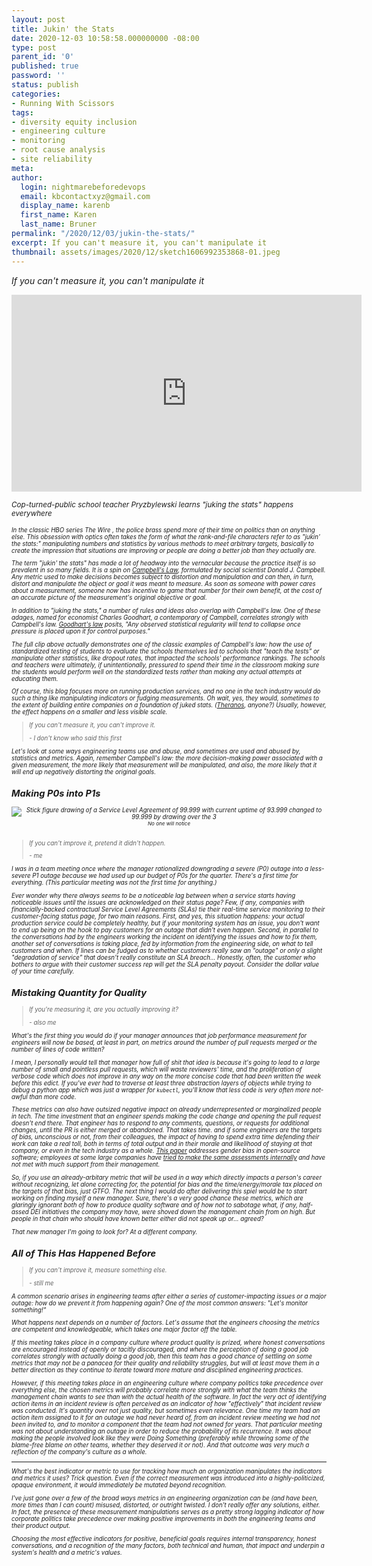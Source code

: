 ```yaml
---
layout: post
title: Jukin' the Stats
date: 2020-12-03 10:58:58.000000000 -08:00
type: post
parent_id: '0'
published: true
password: ''
status: publish
categories:
- Running With Scissors
tags:
- diversity equity inclusion
- engineering culture
- monitoring
- root cause analysis
- site reliability
meta:
author:
  login: nightmarebeforedevops
  email: kbcontactxyz@gmail.com
  display_name: karenb
  first_name: Karen
  last_name: Bruner
permalink: "/2020/12/03/jukin-the-stats/"
excerpt: If you can't measure it, you can't manipulate it
thumbnail: assets/images/2020/12/sketch1606992353868-01.jpeg
---
```


_If you can't measure it, you can't manipulate it_

<iframe width="560" height="315" src="https://www.youtube.com/embed/_ogxZxu6cjM" title="YouTube video player" frameborder="0" allow="accelerometer; autoplay; clipboard-write; encrypted-media; gyroscope; picture-in-picture" allowfullscreen></iframe>

<small><i>
Cop-turned-public school teacher Pryzbylewski learns "juking the stats" happens everywhere
<i><small>
<br>


In the classic HBO series _The Wire_ , the police brass spend more of their time on politics than on anything else. This obsession with optics often takes the form of what the rank-and-file characters refer to as "jukin' the stats:" manipulating numbers and statistics by various methods to meet arbitrary targets, basically to create the impression that situations are improving or people are doing a better job than they actually are.


The term "jukin' the stats" has made a lot of headway into the vernacular because the practice itself is so prevalent in so many fields. It is a spin on [Campbell's Law](https://en.wikipedia.org/wiki/Campbell%27s_law), formulated by social scientist Donald J. Campbell. Any metric used to make decisions becomes subject to distortion and manipulation and can then, in turn, distort and manipulate the object or goal it was meant to measure. As soon as someone with power cares about a measurement, someone now has incentive to game that number for their own benefit, at the cost of an accurate picture of the measurement's original objective or goal.


In addition to "juking the stats," a number of rules and ideas also overlap with Campbell's law. One of these adages, named for economist Charles Goodhart, a contemporary of Campbell, correlates strongly with Campbell's law. [Goodhart's law](https://en.wikipedia.org/wiki/Goodhart%27s_law) posits, "Any observed statistical regularity will tend to collapse once pressure is placed upon it for control purposes."


The full clip above actually demonstrates one of the classic examples of Campbell's law: how the use of standardized testing of students to evaluate the schools themselves led to schools that "teach the tests" or manipulate other statistics, like dropout rates, that impacted the schools' performance rankings. The schools and teachers were ultimately, if unintentionally, pressured to spend their time in the classroom making sure the students would perform well on the standardized tests rather than making any actual attempts at educating them.


Of course, this blog focuses more on running production services, and no one in the tech industry would do such a thing like manipulating indicators or fudging measurements. Oh wait, yes, they would, sometimes to the extent of building entire companies on a foundation of juked stats. ([Theranos](https://en.wikipedia.org/wiki/Theranos), anyone?) Usually, however, the effect happens on a smaller and less visible scale.


> If you can't measure it, you can't improve it.
> 
> <cite>- I don't know who said this first</cite>


Let's look at some ways engineering teams use and abuse, and sometimes are used and abused by, statistics and metrics. Again, remember Campbell's law: the more decision-making power associated with a given measurement, the more likely that measurement will be manipulated, and also, the more likely that it will end up negatively distorting the original goals.


## Making P0s into P1s


<div align="center">
<img
src="{{ site.baseurl }}/assets/images/2020/12/sketch1606992353868-01.jpeg"
alt="Stick figure drawing of a Service Level Agreement of 99.999 with current uptime of 93.999 changed to 99.999 by drawing over the 3">
<br>
<i><small>
No one will notice
</small></i>
</div>
<br>


> If you can't improve it, pretend it didn't happen.
> 
> <cite>- me</cite>


I was in a team meeting once where the manager rationalized downgrading a severe (P0) outage into a less-severe P1 outage because we had used up our budget of P0s for the quarter. There's a first time for everything. (This particular meeting was not the first time for anything.)


Ever wonder why there always seems to be a noticeable lag between when a service starts having noticeable issues until the issues are acknowledged on their status page? Few, if any, companies with financially-backed contractual Service Level Agreements (SLAs) tie their real-time service monitoring to their customer-facing status page, for two main reasons. First, and yes, this situation happens: your actual production service could be completely healthy, but if your monitoring system has an issue, you don't want to end up being on the hook to pay customers for an outage that didn't even happen. Second, in parallel to the conversations had by the engineers working the incident on identifying the issues and how to fix them, another set of conversations is taking place, fed by information from the engineering side, on what to tell customers and when. If lines can be fudged as to whether customers really saw an "outage" or only a slight "degradation of service" that doesn't really constitute an SLA breach... Honestly, often, the customer who bothers to argue with their customer success rep will get the SLA penalty payout. Consider the dollar value of your time carefully.


## Mistaking Quantity for Quality


> If you're measuring it, are you actually improving it?
> 
> <cite>- also me</cite>


What's the first thing you would do if your manager announces that job performance measurement for engineers will now be based, at least in part, on metrics around the number of pull requests merged or the number of lines of code written?


I mean, I personally would tell that manager how full of shit that idea is because it's going to lead to a large number of small and pointless pull requests, which will waste reviewers' time, and the proliferation of verbose code which does not improve in any way on the more concise code that had been written the week before this edict. If you've ever had to traverse at least three abstraction layers of objects while trying to debug a python app which was just a wrapper for `kubectl`, you'll know that less code is very often more not-awful than more code.


These metrics can also have outsized negative impact on already underrepresented or marginalized people in tech. The time investment that an engineer spends making the code change and opening the pull request doesn't end there. That engineer has to respond to any comments, questions, or requests for additional changes, until the PR is either merged or abandoned. That takes time. and if some engineers are the targets of bias, unconscious or not, from their colleagues, the impact of having to spend extra time defending their work can take a real toll, both in terms of total output and in their morale and likelihood of staying at that company, or even in the tech industry as a whole. [This paper](https://web.eecs.umich.edu/~weimerw/2018-481/readings/genderpull.pdf) addresses gender bias in open-source software; employees at some large companies have [tried to make the same assessments internally](https://www.theverge.com/2017/5/2/15517302/facebook-female-engineers-gender-bias-studies-report) and have not met with much support from their management.


So, if you use an already-arbitary metric that will be used in a way which directly impacts a person's career without recognizing, let alone correcting for, the potential for bias and the time/energy/morale tax placed on the targets of that bias, just GTFO. The next thing I would do after delivering this spiel would be to start working on finding myself a new manager. Sure, there's a very good chance these metrics, which are glaringly ignorant both of how to produce quality software and of how _not_ to sabotage what, if any, half-assed DEI initiatives the company may have, were shoved down the management chain from on high. But people in that chain who should have known better either did not speak up or... agreed?


That new manager I'm going to look for? At a different company.


## All of This Has Happened Before


> If you can't improve it, measure something else.
> 
> <cite>- still me</cite>


A common scenario arises in engineering teams after either a series of customer-impacting issues or a major outage: how do we prevent it from happening again? One of the most common answers: "Let's monitor something!"


What happens next depends on a number of factors. Let's assume that the engineers choosing the metrics are competent and knowledgeable, which takes one major factor off the table.


If this meeting takes place in a company culture where product quality is prized, where honest conversations are encouraged instead of openly or tacitly discouraged, and where the perception of doing a good job correlates strongly with actually doing a good job, then this team has a good chance of settling on some metrics that may not be a panacea for their quality and reliability struggles, but will at least move them in a better direction as they continue to iterate toward more mature and disciplined engineering practices.


However, if this meeting takes place in an engineering culture where company politics take precedence over everything else, the chosen metrics will probably correlate more strongly with what the team thinks the management chain wants to see than with the actual health of the software. In fact the very act of identifying action items in an incident review is often perceived as an indicator of how "effectively" that incident review was conducted. It's quantity over not just quality, but sometimes even relevance. One time my team had an action item assigned to it for an outage we had never heard of, from an incident review meeting we had not been invited to, and to monitor a component that the team had not owned for years. That particular meeting was not about understanding an outage in order to reduce the probability of its recurrence. It was about making the people involved look like they were Doing Something (preferably while throwing some of the blame-free blame on other teams, whether they deserved it or not). And that outcome was very much a reflection of the company's culture as a whole.


* * *

What's the best indicator or metric to use for tracking how much an organization manipulates the indicators and metrics it uses? Trick question. Even if the correct measurement was introduced into a highly-politicized, opaque environment, it would immediately be mutated beyond recognition.


I've just gone over a few of the broad ways metrics in an engineering organization can be (and have been, more times than I can count) misused, distorted, or outright twisted. I don't really offer any solutions, either. In fact, the presence of these measurement manipulations serves as a pretty strong lagging indicator of how corporate politics take precedence over making positive improvements in both the engineering teams and their product output.


Choosing the most effective indicators for positive, beneficial goals requires internal transparency, honest conversations, and a recognition of the many factors, both technical and human, that impact and underpin a system's health and a metric's values.



